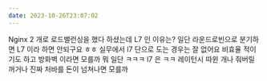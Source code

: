 ```yaml
---
date: 2023-10-26T23:07:02
---
```

Nginx 2 개로 로드밸런싱을 했다 하셨는데
L7 인 이유는?
일단 라운드로빈으로 분기하면
L7 이라 하면 안되구요 ㅎㅎ
실무에서 l7 단으로 도는 경우는 잘 없어요
비효율 적이기도 하고
방화벽 이라면 모를까
뭐 일단 ㅋㅋㅋ l7 은 ㅋㅋ 레이턴시 따윈 개나 줘버릴 꺼거나
진짜 처바를 돈이 넘쳐나면 모를까